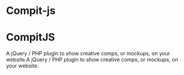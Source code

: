 Compit-js
=========
# CompitJS

A jQuery / PHP plugin to show creative comps, or mockups, on your website.A jQuery / PHP plugin to show creative comps, or mockups, on your website.